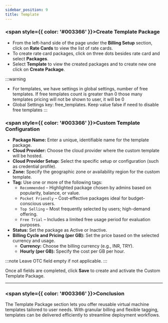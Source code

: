 ```yaml
---
sidebar_position: 9
title: Template
---
```


### <span style={{ color: '#003366' }}>Create Template Package</span>

- From the left-hand side of the page under the **Billing Setup** section, click on **Rate Cards** to view the list of rate cards.
- To create rate card packages, click on three dots besides rate card and select **Packages**.
- Select **Template** to view the created packages and to create new one click on **Create Package**.

:::warning
- For templates, we have settings in global settings, number of free templates. If free templates count is greater than 0 those many templates pricing will not be shown to user, it will be 0
- Global Settings key: free_templates. Keep value false if need to disable free templates
:::

### <span style={{ color: '#003366' }}>Custom Template Configuration</span>

- **Package Name:** Enter a unique, identifiable name for the template package.
- **Cloud Provider:** Choose the cloud provider where the custom template will be hosted.
- **Cloud Provider Setup:** Select the specific setup or configuration (such as credential profile).
- **Zone:** Specify the geographic zone or availability region for the custom template.
- **Tag:** Use one or more of the following tags:
    - `Recommended` – Highlighted package chosen by admins based on popularity, balance, or value.
    - `Pocket Friendly` – Cost-effective packages ideal for budget-conscious users.
    - `Top Selling` – Most frequently selected by users; high-demand offering.
    - `Free Trial` – Includes a limited free usage period for evaluation purposes.
- **Status:** Set the package as Active or Inactive.
- **Billing Cycle and Pricing (per GB):** Set the price based on the selected currency and usage.
    - **Currency:** Choose the billing currency (e.g., INR, TRY).
    - **Hourly (per GB):** Specify the cost per GB per hour.

:::note
Leave OTC field empty if not applicable.
:::

Once all fields are completed, click **Save** to create and activate the Custom Template Package.

---

### <span style={{ color: '#003366' }}>Conclusion</span>

The Template Package section lets you offer reusable virtual machine templates tailored to user needs. With granular billing and flexible tagging, templates can be delivered efficiently to streamline deployment workflows.
